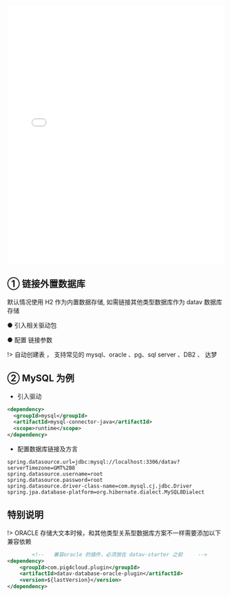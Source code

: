 <iframe src="//player.bilibili.com/player.html?aid=257366152&bvid=BV1dY411M7go&cid=742278906&page=1&high_quality=1" scrolling="no" border="0" frameborder="no" framespacing="0" allowfullscreen="true" width="100%" height="600"> </iframe>

## ① 链接外置数据库

默认情况使用 H2 作为内置数据存储, 如需链接其他类型数据库作为 datav 数据库存储

● 引入相关驱动包

● 配置 链接参数

!> 自动创建表 ， 支持常见的 mysql、oracle 、pg、sql server 、DB2 、 达梦

## ② MySQL 为例

- 引入驱动

```xml
<dependency>
  <groupId>mysql</groupId>
  <artifactId>mysql-connector-java</artifactId>
  <scope>runtime</scope>
</dependency>
```

- 配置数据库链接及方言

```
spring.datasource.url=jdbc:mysql://localhost:3306/datav?serverTimezone=GMT%2B8
spring.datasource.username=root
spring.datasource.password=root
spring.datasource.driver-class-name=com.mysql.cj.jdbc.Driver
spring.jpa.database-platform=org.hibernate.dialect.MySQL8Dialect
```

## 特别说明

!> ORACLE 存储大文本时候，和其他类型关系型数据库方案不一样需要添加以下兼容依赖

```xml
        <!--   兼容oracle 的插件，必须放在 datav-starter 之前     -->
<dependency>
    <groupId>com.pig4cloud.plugin</groupId>
    <artifactId>datav-database-oracle-plugin</artifactId>
    <version>${lastVersion}</version>
</dependency>
```